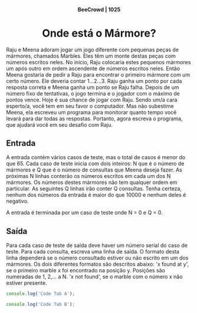 <style>
.markdown-body {
  --md-code-background: #e3dcef;
  --md-code-text: #4a2b7b;
  --md-code-tabs: #c6b8dd;
  --md-code-radius: 4px;
}
</style>



#### <center>BeeCrowd | 1025</center> ####

# <center>Onde está o Mármore?</center> #

Raju e Meena adoram jogar um jogo diferente com pequenas peças de mármores, chamados Marbles. Eles têm um monte destas peças com números escritos neles. No início, Raju colocaria estes pequenos mármores um após outro em ordem ascendente de números escritos neles. Então Meena gostaria de pedir a Raju para encontrar o primeiro mármore com um certo número. Ele deveria contar 1...2...3. Raju ganha um ponto por cada resposta correta e Meena ganha um ponto se Raju falha. Depois de um número fixo de tentativas, o jogo termina e o jogador com o máximo de pontos vence. Hoje é sua chance de jogar com Raju. Sendo um/a cara esperto/a, você tem em seu favor o computador. Mas não subestime Meena, ela escreveu um programa para monitorar quanto tempo você levará para dar todas as respostas. Portanto, agora escreva o programa, que ajudará você em seu desafio com Raju.

## Entrada
A entrada contém vários casos de teste, mas o total de casos é menor do que 65. Cada caso de teste inicia com dois inteiros: N que é o número de mármores e Q que é o número de consultas que Meena deseja fazer. As próximas N linhas conterão os números escritos em cada um dos N mármores. Os números destes mármores não tem qualquer ordem em particular. As seguintes Q linhas irão conter Q consultas. Tenha certeza, nenhum dos números da entrada é maior do que 10000 e nenhum deles é negativo.

A entrada é terminada por um caso de teste onde N = 0 e Q = 0.

## Saída 
Para cada caso de teste de saída deve haver um número serial do caso de teste. Para cada consulta, escreva uma linha de saída. O formato desta linha dependerá se o número consultado estiver ou não escrito em um dos mármores. Os dois diferentes formatos são descritos abaixo:
'x found at y', se o primeiro marble x foi encontrado na posição y. Posições são numeradas de 1, 2,...  a N.
'x not found', se o marble com o número x não estiver presente.


```javascript I'm A tab
console.log('Code Tab A');
```
```javascript I'm tab B
console.log('Code Tab B');
```